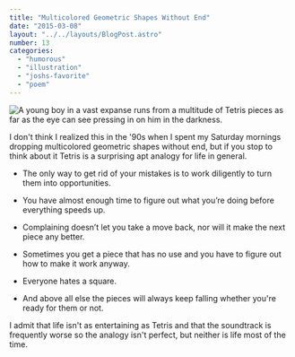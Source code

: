 ```yaml
---
title: "Multicolored Geometric Shapes Without End"
date: "2015-03-08"
layout: "../../layouts/BlogPost.astro"
number: 13
categories: 
  - "humorous"
  - "illustration"
  - "joshs-favorite"
  - "poem"
---
```


![A young boy in a vast expanse runs from a multitude of Tetris pieces as far as the eye can see pressing in on him in the darkness.](/assets/images/Week-13-2.jpg)

I don't think I realized this in the '90s when I spent my Saturday mornings dropping multicolored geometric shapes without end, but if you stop to think about it Tetris is a surprising apt analogy for life in general.

- The only way to get rid of your mistakes is to work diligently to turn them into opportunities.

- You have almost enough time to figure out what you’re doing before everything speeds up.

- Complaining doesn’t let you take a move back, nor will it make the next piece any better.

- Sometimes you get a piece that has no use and you have to figure out how to make it work anyway.

- Everyone hates a square.

- And above all else the pieces will always keep falling whether you're ready for them or not.

I admit that life isn't as entertaining as Tetris and that the soundtrack is frequently worse so the analogy isn't perfect, but neither is life most of the time.
